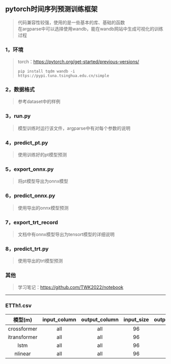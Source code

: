 ## pytorch时间序列预测训练框架
>代码兼容性较强，使用的是一些基本的库、基础的函数  
>在argparse中可以选择使用wandb，能在wandb网站中生成可视化的训练过程
### 1，环境
>torch：https://pytorch.org/get-started/previous-versions/
>```
>pip install tqdm wandb -i https://pypi.tuna.tsinghua.edu.cn/simple
>```
### 2，数据格式
>参考dataset中的样例
### 3，run.py
>模型训练时运行该文件，argparse中有对每个参数的说明
### 4，predict_pt.py
>使用训练好的pt模型预测
### 5，export_onnx.py
>将pt模型导出为onnx模型
### 6，predict_onnx.py
>使用导出的onnx模型预测
### 7，export_trt_record
>文档中有onnx模型导出为tensort模型的详细说明
### 8，predict_trt.py
>使用导出的trt模型预测
### 其他
>学习笔记：https://github.com/TWK2022/notebook
***
### ETTh1.csv
|    模型(m)     | input_column | output_column | input_size | output_size | train_mse_decay | val_mse |
|:------------:|:------------:|:-------------:|:----------:|:-----------:|:---------------:|:-------:|
| crossformer  |     all      |      all      |     96     |     24      |      0.264      |  0.282  |
| itransformer |     all      |      all      |     96     |     24      |      0.224      |  0.265  |
|     lstm     |     all      |      all      |     96     |     24      |      0.307      |  0.304  |
|   nlinear    |     all      |      all      |     96     |     24      |      0.249      |  0.266  |
